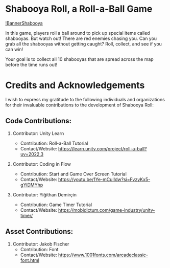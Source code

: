# Shabooya Roll, a Roll-a-Ball Game

[!BannerShabooya](BannerShabooya.png)

In this game, players roll a ball around to pick up special items called shabooyas. But watch out! There are red enemies chasing you. Can you grab all the shabooyas without getting caught? Roll, collect, and see if you can win!

Your goal is to collect all 10 shabooyas that are spread across the map before the time runs out!

# Credits and Acknowledgements

I wish to express my gratitude to the following individuals and organizations for their invaluable contributions to the development of Shabooya Roll:

## Code Contributions:

1. Contributor: Unity Learn
    - Contribution: Roll-a-Ball Tutorial
    - Contact/Website: https://learn.unity.com/project/roll-a-ball?uv=2022.3

1. Contributor: Coding in Flow
    - Contribution: Start and Game Over Screen Tutorial
    - Contact/Website: https://youtu.be/1Ye-mCuIIdw?si=FvzyKx5-gYiDMYhp

1. Contributor: Yiğithan Demirçin
    - Contribution: Game Timer Tutorial
    - Contact/Website: https://mobidictum.com/game-industry/unity-timer/

## Asset Contributions:

1. Contributor: Jakob Fischer
    - Contribution: Font
    - Contact/Website: https://www.1001fonts.com/arcadeclassic-font.html
